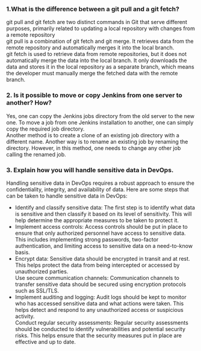 ### 1.What is the difference between a git pull and a git fetch?
git pull and git fetch are two distinct commands in Git that serve different purposes, primarily related to updating a local repository with changes from a remote repository  
git pull is a combination of git fetch and git merge. It retrieves data from the remote repository and automatically merges it into the local branch.   
git fetch is used to retrieve data from remote repositories, but it does not automatically merge the data into the local branch. It only downloads the data and stores it in the local repository as a separate branch, which means the developer must manually merge the fetched data with the remote branch.

### 2. Is it possible to move or copy Jenkins from one server to another? How?
Yes, one can copy the Jenkins jobs directory from the old server to the new one. To move a job from one Jenkins installation to another, one can simply copy the required job directory.   
Another method is to create a clone of an existing job directory with a different name. Another way is to rename an existing job by renaming the directory. However, in this method, one needs to change any other job calling the renamed job.

### 3. Explain how you will handle sensitive data in DevOps.
Handling sensitive data in DevOps requires a robust approach to ensure the confidentiality, integrity, and availability of data. Here are some steps that can be taken to handle sensitive data in DevOps:   
- Identify and classify sensitive data: The first step is to identify what data is sensitive and then classify it based on its level of sensitivity. This will help determine the appropriate measures to be taken to protect it.   
- Implement access controls: Access controls should be put in place to ensure that only authorized personnel have access to sensitive data. This includes implementing strong passwords, two-factor authentication, and limiting access to sensitive data on a need-to-know basis.   
- Encrypt data: Sensitive data should be encrypted in transit and at rest. This helps protect the data from being intercepted or accessed by unauthorized parties.   
Use secure communication channels: Communication channels to transfer sensitive data should be secured using encryption protocols such as SSL/TLS.   
- Implement auditing and logging: Audit logs should be kept to monitor who has accessed sensitive data and what actions were taken. This helps detect and respond to any unauthorized access or suspicious activity.   
Conduct regular security assessments: Regular security assessments should be conducted to identify vulnerabilities and potential security risks. This helps ensure that the security measures put in place are effective and up to date.





